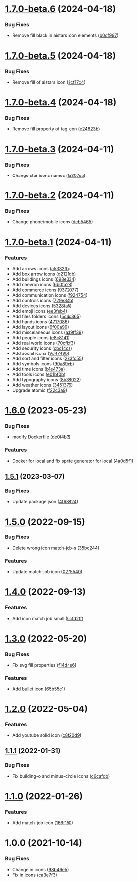 # [1.7.0-beta.6](https://github.com/occmundial/atomic-icons/compare/v1.7.0-beta.5...v1.7.0-beta.6) (2024-04-18)


### Bug Fixes

* Remove fill black in aistars icon elements ([b0cf997](https://github.com/occmundial/atomic-icons/commit/b0cf997b0a6b3ecc3770649e120269ba3ddee3d8))

# [1.7.0-beta.5](https://github.com/occmundial/atomic-icons/compare/v1.7.0-beta.4...v1.7.0-beta.5) (2024-04-18)


### Bug Fixes

* Remove fill of aistars icon ([2cf17c4](https://github.com/occmundial/atomic-icons/commit/2cf17c4502056dfd3db0aa528a6c7b5ed6ccb207))

# [1.7.0-beta.4](https://github.com/occmundial/atomic-icons/compare/v1.7.0-beta.3...v1.7.0-beta.4) (2024-04-18)


### Bug Fixes

* Remove fill property of tag icon ([e24823b](https://github.com/occmundial/atomic-icons/commit/e24823bca7be9fafbdcb7d26bd1470e4e1f93f75))

# [1.7.0-beta.3](https://github.com/occmundial/atomic-icons/compare/v1.7.0-beta.2...v1.7.0-beta.3) (2024-04-11)


### Bug Fixes

* Change star icons names ([fa307ca](https://github.com/occmundial/atomic-icons/commit/fa307ca287f5e5ed912cce571b8b8d1ec495288b))

# [1.7.0-beta.2](https://github.com/occmundial/atomic-icons/compare/v1.7.0-beta.1...v1.7.0-beta.2) (2024-04-11)


### Bug Fixes

* Change phone/mobile icons ([dcb5465](https://github.com/occmundial/atomic-icons/commit/dcb546591791587efefc886c870ae950706838b0))

# [1.7.0-beta.1](https://github.com/occmundial/atomic-icons/compare/v1.6.0...v1.7.0-beta.1) (2024-04-11)


### Features

* Add arrows icons ([a5332fb](https://github.com/occmundial/atomic-icons/commit/a5332fbefe29499c70642718fe67a3fdb538dd91))
* Add box arrow icons ([d2121db](https://github.com/occmundial/atomic-icons/commit/d2121db7a1228f8a44924ffcfa015b73544fa0b7))
* Add buildings icons ([698e334](https://github.com/occmundial/atomic-icons/commit/698e334e7ef07968752caa23d609bb94ca83f61e))
* Add chevron icons ([6b0fa28](https://github.com/occmundial/atomic-icons/commit/6b0fa286bd9187e873c4dfb1e922aa288f873df2))
* Add commerce icons ([9372077](https://github.com/occmundial/atomic-icons/commit/937207748aefda6100a25cdde2943cb22c0942d7))
* Add communication icons ([f924754](https://github.com/occmundial/atomic-icons/commit/f924754551f8d7c406f839281c48ac90b82ae3a4))
* Add controls icons ([729e34b](https://github.com/occmundial/atomic-icons/commit/729e34bb181864abe4d9900992d34baedbf92366))
* Add devices icons ([5328fa5](https://github.com/occmundial/atomic-icons/commit/5328fa5b2464dd73ab67df6a638fbf11bbf9f66d))
* Add emoji icons ([ee3feb4](https://github.com/occmundial/atomic-icons/commit/ee3feb4e1ed97bb24ee5d737ce93da75bb2f4290))
* Add files folders icons ([5c4c365](https://github.com/occmundial/atomic-icons/commit/5c4c365738a62028cfc90276c03cb315973ca1a6))
* Add hands icons ([4717086](https://github.com/occmundial/atomic-icons/commit/47170865c9cc35d58b5ec2da9db859f1012db3f3))
* Add layout icons ([6f00a99](https://github.com/occmundial/atomic-icons/commit/6f00a9948bd570bf4ddcb114890e4a6ed5083d84))
* Add miscelaneous icons ([a39ff39](https://github.com/occmundial/atomic-icons/commit/a39ff3937a6e8dae68c92d5bb702db84c52ef225))
* Add people icons ([e8c8141](https://github.com/occmundial/atomic-icons/commit/e8c8141329a905dd0482b03f2404c6ecab1670ef))
* Add real world icons ([70cfbf3](https://github.com/occmundial/atomic-icons/commit/70cfbf3e920e350fe811aca3b040993e4b14f161))
* Add security icons ([cbc14ca](https://github.com/occmundial/atomic-icons/commit/cbc14ca333c8d64cfc4c4733040a3f4e9de4be75))
* Add social icons ([9d4749b](https://github.com/occmundial/atomic-icons/commit/9d4749b5fd197d66d754b572af8814d30b56d582))
* Add sort and filter icons ([283fc55](https://github.com/occmundial/atomic-icons/commit/283fc550409b74e8b190b997937023ad887aef00))
* Add symbols icons ([90a89eb](https://github.com/occmundial/atomic-icons/commit/90a89eb35e08c213b23a240c9fbd33e8acb8b14c))
* Add time icons ([b1e473a](https://github.com/occmundial/atomic-icons/commit/b1e473afa6146a1f04a13319f8e0b790f76528a5))
* Add tools icons ([e01bf0b](https://github.com/occmundial/atomic-icons/commit/e01bf0b30795f65714e83c82770c3e1d6af9c230))
* Add typography icons ([8b38022](https://github.com/occmundial/atomic-icons/commit/8b380224da491671afc51f27270fb7793176a225))
* Add weather icons ([3451376](https://github.com/occmundial/atomic-icons/commit/3451376c6afb46d37ca508a552bf8558e88e707a))
* Upgrade atomic ([f22c3a9](https://github.com/occmundial/atomic-icons/commit/f22c3a9c59dd34b5d8e3f078e352122bbda26e40))

# [1.6.0](https://github.com/occmundial/atomic-icons/compare/v1.5.1...v1.6.0) (2023-05-23)


### Bug Fixes

* modify Dockerfile ([de0f4b3](https://github.com/occmundial/atomic-icons/commit/de0f4b3bc17d987392abb55e581c96aa2b3f1f31))


### Features

* Docker for local and fix sprite generator for local ([4a0d5f1](https://github.com/occmundial/atomic-icons/commit/4a0d5f1a0f45535f0eb6c01db860d9ca48bea288))

## [1.5.1](https://github.com/occmundial/atomic-icons/compare/v1.5.0...v1.5.1) (2023-03-07)


### Bug Fixes

* Update package.json ([4f68824](https://github.com/occmundial/atomic-icons/commit/4f68824ea67ad386a79e9e4bae1c66eaf05d8124))

# [1.5.0](https://github.com/occmundial/atomic-icons/compare/v1.4.0...v1.5.0) (2022-09-15)


### Bug Fixes

* Delete wrong icon match-job-s ([35bc244](https://github.com/occmundial/atomic-icons/commit/35bc244403dfaa384d0f4ea316b85a6333a982cf))


### Features

* Update match-job icon ([0275540](https://github.com/occmundial/atomic-icons/commit/027554092e83a4625f5903b8cbc59bd587d8c08b))

# [1.4.0](https://github.com/occmundial/atomic-icons/compare/v1.3.0...v1.4.0) (2022-09-13)


### Features

* Add icon match job small ([0cfd2ff](https://github.com/occmundial/atomic-icons/commit/0cfd2ff7fd9068a06783a6885a4e35b11ee951f6))

# [1.3.0](https://github.com/occmundial/atomic-icons/compare/v1.2.0...v1.3.0) (2022-05-20)


### Bug Fixes

* Fix svg fill properties ([f14d4e6](https://github.com/occmundial/atomic-icons/commit/f14d4e67ecdee8d25ffb806d9a217f2a5e955e56))


### Features

* Add bullet icon ([65b55c1](https://github.com/occmundial/atomic-icons/commit/65b55c1c0bf53e88675b355baa23c132f6377410))

# [1.2.0](https://github.com/occmundial/atomic-icons/compare/v1.1.1...v1.2.0) (2022-05-04)


### Features

* Add youtube solid icon ([c8f20d9](https://github.com/occmundial/atomic-icons/commit/c8f20d9fcc8f890041db9bf4c077891d6e4a6298))

## [1.1.1](https://github.com/occmundial/atomic-icons/compare/v1.1.0...v1.1.1) (2022-01-31)


### Bug Fixes

* Fix building-o and minus-circle icons ([c6cafdb](https://github.com/occmundial/atomic-icons/commit/c6cafdb9a1f832a0610476d797705f8658f7f5a4))

# [1.1.0](https://github.com/occmundial/atomic-icons/compare/v1.0.0...v1.1.0) (2022-01-26)


### Features

* Add match-job icon ([166f150](https://github.com/occmundial/atomic-icons/commit/166f15045e4a9e2d8ad8bb01da494b8f7a5dbaf0))

# 1.0.0 (2021-10-14)


### Bug Fixes

* Change in icons ([98b46e5](https://github.com/occmundial/atomic-icons/commit/98b46e5eec3611ce1fae91ec30440c293c2baf7f))
* Fix in icons ([ca3e7f3](https://github.com/occmundial/atomic-icons/commit/ca3e7f3036869d46af4e211e1ac8aa64506e399b))
